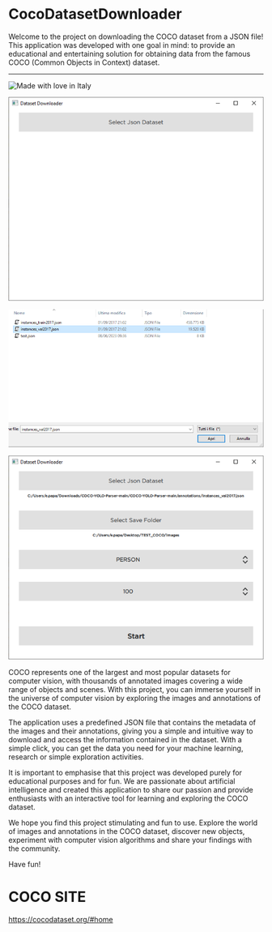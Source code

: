 # CocoDatasetDownloader
Welcome to the project on downloading the COCO dataset from a JSON file! This application was developed with one goal in mind: to provide an educational and entertaining solution for obtaining data from the famous COCO (Common Objects in Context) dataset.
***
![Made with love in Italy](https://madewithlove.now.sh/it?heart=true&colorA=%234d3c6f&template=for-the-badge)


![](https://github.com/DarkShrill/CocoDatasetDownloader/blob/master/stuff/coco_dataset_downloader.PNG)

![](https://github.com/DarkShrill/CocoDatasetDownloader/blob/master/stuff/coco_dataset_downloader__2.PNG)

![](https://github.com/DarkShrill/CocoDatasetDownloader/blob/master/stuff/coco_dataset_downloader_3.PNG)

COCO represents one of the largest and most popular datasets for computer vision, with thousands of annotated images covering a wide range of objects and scenes. With this project, you can immerse yourself in the universe of computer vision by exploring the images and annotations of the COCO dataset.

The application uses a predefined JSON file that contains the metadata of the images and their annotations, giving you a simple and intuitive way to download and access the information contained in the dataset. With a simple click, you can get the data you need for your machine learning, research or simple exploration activities.

It is important to emphasise that this project was developed purely for educational purposes and for fun. We are passionate about artificial intelligence and created this application to share our passion and provide enthusiasts with an interactive tool for learning and exploring the COCO dataset.

We hope you find this project stimulating and fun to use. Explore the world of images and annotations in the COCO dataset, discover new objects, experiment with computer vision algorithms and share your findings with the community. 

Have fun!

# COCO SITE
https://cocodataset.org/#home
